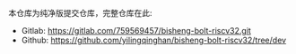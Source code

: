 本仓库为纯净版提交仓库，完整仓库在此: 
- Gitlab: https://gitlab.com/759569457/bisheng-bolt-riscv32.git
- Github: https://github.com/yilingqinghan/bisheng-bolt-riscv32/tree/dev
